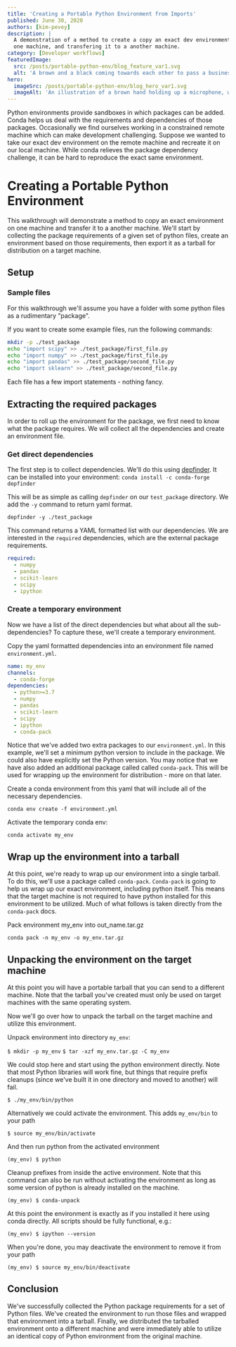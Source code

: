 ```yaml
---
title: 'Creating a Portable Python Environment from Imports'
published: June 30, 2020
authors: [kim-pevey]
description: |
  A demonstration of a method to create a copy an exact dev environment on
  one machine, and transfering it to a another machine.
category: [Developer workflows]
featuredImage:
  src: /posts/portable-python-env/blog_feature_var1.svg
  alt: 'A brown and a black coming towards each other to pass a business card with the logo of Quansight Labs'
hero:
  imageSrc: /posts/portable-python-env/blog_hero_var1.svg
  imageAlt: 'An illustration of a brown hand holding up a microphone, with some graphical elements highlighting the top of the microphone'
---
```


Python environments provide sandboxes in which packages can be added.
Conda helps us deal with the requirements and dependencies of those packages.
Occasionally we find ourselves working in a constrained remote machine which
can make development challenging. Suppose we wanted to take our exact dev
environment on the remote machine and recreate it on our local machine.
While conda relieves the package dependency challenge, it can be hard to
reproduce the exact same environment.

# Creating a Portable Python Environment

This walkthrough will demonstrate a method to copy an exact environment on
one machine and transfer it to a another machine. We'll start by collecting
the package requirements of a given set of python files, create an environment
based on those requirements, then export it as a tarball for distribution on a
target machine.

## Setup

### Sample files

For this walkthrough we'll assume you have a folder with some python files
as a rudimentary "package".

If you want to create some example files, run the following commands:

```sh
mkdir -p ./test_package
echo "import scipy" >> ./test_package/first_file.py
echo "import numpy" >> ./test_package/first_file.py
echo "import pandas" >> ./test_package/second_file.py
echo "import sklearn" >> ./test_package/second_file.py
```

Each file has a few import statements - nothing fancy.

## Extracting the required packages

In order to roll up the environment for the package, we first need to know what
the package requires. We will collect all the dependencies and create an environment file.

### Get direct dependencies

The first step is to collect dependencies. We'll do this using
[depfinder](http://ericdill.github.io/depfinder/). It can be installed into your
environment: `conda install -c conda-forge depfinder`

This will be as simple as calling `depfinder` on our `test_package` directory.
We add the `-y` command to return yaml format.

`depfinder -y ./test_package`

This command returns a YAML formatted list with our dependencies. We are interested
in the `required` dependencies, which are the external package requirements.

```yaml
required:
  - numpy
  - pandas
  - scikit-learn
  - scipy
  - ipython
```

### Create a temporary environment

Now we have a list of the direct dependencies but what about all the sub-dependencies?
To capture these, we'll create a temporary environment.

Copy the yaml formatted dependencies into an environment file named `environment.yml`.

```yaml
name: my_env
channels:
  - conda-forge
dependencies:
  - python>=3.7
  - numpy
  - pandas
  - scikit-learn
  - scipy
  - ipython
  - conda-pack
```

Notice that we've added two extra packages to our `environment.yml`.
In this example, we'll set a minimum python version to include in the package.
We could also have explicitly set the Python version. You may notice that we
have also added an additional package called called `conda-pack`. This will be used
for wrapping up the environment for distribution - more on that later.

Create a conda environment from this yaml that will include all of the necessary
dependencies.

`conda env create -f environment.yml`

Activate the temporary conda env:

`conda activate my_env`

## Wrap up the environment into a tarball

At this point, we're ready to wrap up our environment into a single tarball.
To do this, we'll use a package called `conda-pack`. `Conda-pack` is going to help us
wrap up our exact environment, including python itself. This means that the target machine
is not required to have python installed for this environment to be utilized. Much of what
follows is taken directly from the `conda-pack` docs.

Pack environment my_env into out_name.tar.gz

`conda pack -n my_env -o my_env.tar.gz`

## Unpacking the environment on the target machine

At this point you will have a portable tarball that you can send to a different
machine. Note that the tarball you've created must only be used on target machines
with the same operating system.

Now we'll go over how to unpack the tarball on the target machine and utilize this
environment.

Unpack environment into directory `my_env`:

`$ mkdir -p my_env`
`$ tar -xzf my_env.tar.gz -C my_env`

We could stop here and start using the python environment directly. Note that most
Python libraries will work fine, but things that require prefix cleanups (since
we've built it in one directory and moved to another) will fail.

`$ ./my_env/bin/python`

Alternatively we could activate the environment. This adds `my_env/bin` to your path

`$ source my_env/bin/activate`

And then run python from the activated environment

`(my_env) $ python`

Cleanup prefixes from inside the active environment.
Note that this command can also be run without activating the environment
as long as some version of python is already installed on the machine.

`(my_env) $ conda-unpack`

At this point the environment is exactly as if you installed it here
using conda directly. All scripts should be fully functional, e.g.:

`(my_env) $ ipython --version`

When you're done, you may deactivate the environment to remove it from your path

`(my_env) $ source my_env/bin/deactivate`

## Conclusion

We've successfully collected the Python package requirements for a set of Python files.
We've created the environment to run those files and wrapped that environment into a
tarball. Finally, we distributed the tarballed environment onto a different machine and
were immediately able to utilize an identical copy of Python environment from the
original machine.
